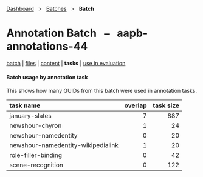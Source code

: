 [Dashboard](../../index.md)  &nbsp; > &nbsp; [Batches](../index.md)  &nbsp; > &nbsp; **Batch** 

# Annotation Batch &nbsp; ⎯ &nbsp; aapb-annotations-44

[batch](index.md) | [files](files.md) | [content](content.md) | **tasks** | [use in evaluation](evaluation.md) 

#### Batch usage by annotation task

This shows how many GUIDs from this batch were used in annotation tasks.

| task name | overlap | task size |
| :------ | ------: | ------: |
| january-slates | 7 | 887 |
| newshour-chyron | 1 | 24 |
| newshour-namedentity | 0 | 20 |
| newshour-namedentity-wikipedialink | 1 | 20 |
| role-filler-binding | 0 | 42 |
| scene-recognition | 0 | 122 |

